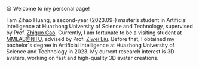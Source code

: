 😃 Welcome to my personal page!

I am Zihao Huang, a second-year (2023.09-) master’s student in Artificial Intelligence at Huazhong University of Science and Technology, supervised by Prof. [Zhiguo Cao](http://english.aia.hust.edu.cn/info/1030/1072.htm).  Currently, I am fortunate to be a visiting student at [MMLAB@NTU](https://www.mmlab-ntu.com/), advised by Prof. [Ziwei Liu](https://liuziwei7.github.io/). Before that, I obtained my bachelor's degree in Artificial Intelligence at Huazhong University of Science and Technology in 2023.  My current research interest is 3D avatars, working on fast and high-quality 3D avatar creations. 
